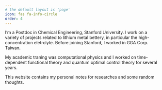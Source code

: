 ```yaml
---
# the default layout is 'page'
icon: fas fa-info-circle
order: 4
---
```


I’m a Postdoc in Chemical Engineering, Stanford University. I work on a variety of projects related to lithium metal bettery, in particular the high-concentration eletrolyte. Before joining Stanford, I worked in GGA Corp. Taiwan. 

My academic traning was computational physics and I worked on time-dependent functional theory and quantum optimal control theory for several years.

This website contains my personal notes for researches and some random thoughts. 

